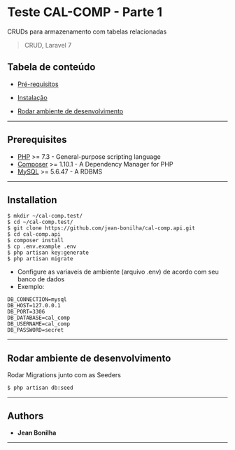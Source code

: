 # Teste CAL-COMP - Parte 1

CRUDs para armazenamento com tabelas relacionadas

 > CRUD, Laravel 7

 ## Tabela de conteúdo

 -  [Pré-requisitos](#prerequisites)

 -  [Instalação](#installation)

 -  [Rodar ambiente de desenvolvimento](#rodar-ambiente-de-desenvolvimento)

 ---

 ## Prerequisites

 * [PHP](https://www.php.net/) >= 7.3 - General-purpose scripting language
 * [Composer](https://getcomposer.org/) >= 1.10.1 - A Dependency Manager for PHP 
 * [MySQL](https://www.mysql.com/) >= 5.6.47 - A RDBMS

 ---

 ## Installation

 ```shell
 $ mkdir ~/cal-comp.test/
 $ cd ~/cal-comp.test/
 $ git clone https://github.com/jean-bonilha/cal-comp.api.git
 $ cd cal-comp.api
 $ composer install
 $ cp .env.example .env
 $ php artisan key:generate
 $ php artisan migrate
 ```
 * Configure as variaveis de ambiente (arquivo .env) de acordo com seu banco de dados
 * Exemplo:
 ```shell
DB_CONNECTION=mysql
DB_HOST=127.0.0.1
DB_PORT=3306
DB_DATABASE=cal_comp
DB_USERNAME=cal_comp
DB_PASSWORD=secret
 ```
 ---

 ## Rodar ambiente de desenvolvimento

 Rodar Migrations junto com as Seeders

 ```shell
 $ php artisan db:seed
 ```
 ---

 ## Authors

 * **Jean Bonilha**

 ---
